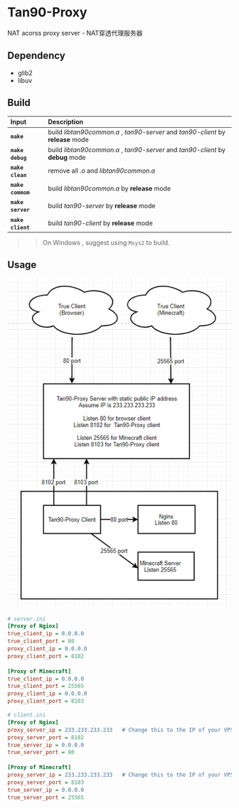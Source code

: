 # Tan90-Proxy
NAT acorss proxy server - NAT穿透代理服务器

## Dependency  
* glib2
* libuv

## Build  

|Input              | Description                                                                           |
| :-                | :-                                                                                    |
|**`make`**         |   build *libtan90common.a* , *tan90-server* and *tan90-client* by **release** mode    |
|**`make debug`**   |   build *libtan90common.a* , *tan90-server* and *tan90-client* by **debug** mode      |
|**`make clean`**   |   remove all *.o* and *libtan90common.a*                                              |
|**`make commom`**  |   build *libtan90common.a* by **release** mode                                        |
|**`make server`**  |   build *tan90-server* by **release** mode                                            |
|**`make client`**  |   build *tan90-client* by **release** mode                                            |

>> On Windows , suggest using `Msys2` to build.

## Usage
![Image](./image/pic01.png)

```ini
# server.ini
[Proxy of Nginx]
true_client_ip = 0.0.0.0
true_client_port = 80
proxy_client_ip = 0.0.0.0
proxy_client_port = 8102

[Proxy of Minecraft]
true_client_ip = 0.0.0.0
true_client_port = 25565
proxy_client_ip = 0.0.0.0
proxy_client_port = 8103
```

```ini
# client.ini
[Proxy of Nginx]
proxy_server_ip = 233.233.233.233   # Change this to the IP of your VPS
proxy_server_port = 8102
true_server_ip = 0.0.0.0
true_server_port = 80

[Proxy of Minecraft]
proxy_server_ip = 233.233.233.233   # Change this to the IP of your VPS
proxy_server_port = 8103
true_server_ip = 0.0.0.0
true_server_port = 25565
```

